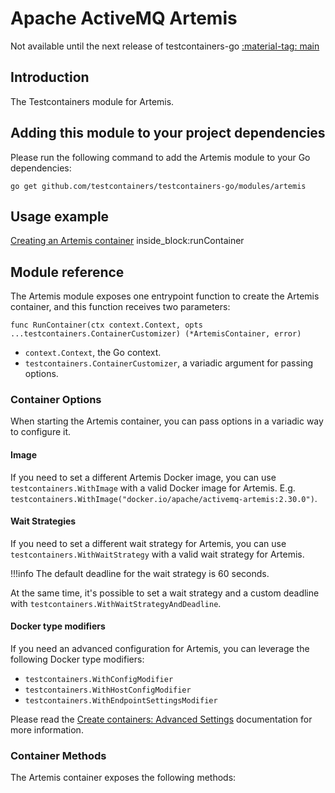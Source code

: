# Apache ActiveMQ Artemis

Not available until the next release of testcontainers-go <a href="https://github.com/testcontainers/testcontainers-go"><span class="tc-version">:material-tag: main</span></a>

## Introduction

The Testcontainers module for Artemis.

## Adding this module to your project dependencies

Please run the following command to add the Artemis module to your Go dependencies:

```
go get github.com/testcontainers/testcontainers-go/modules/artemis
```

## Usage example

<!--codeinclude-->
[Creating an Artemis container](../../modules/artemis/example_test.go) inside_block:runContainer
<!--/codeinclude-->

## Module reference

The Artemis module exposes one entrypoint function to create the Artemis container, and this function receives two parameters:

```golang
func RunContainer(ctx context.Context, opts ...testcontainers.ContainerCustomizer) (*ArtemisContainer, error)
```

- `context.Context`, the Go context.
- `testcontainers.ContainerCustomizer`, a variadic argument for passing options.

### Container Options

When starting the Artemis container, you can pass options in a variadic way to configure it.

#### Image

If you need to set a different Artemis Docker image, you can use `testcontainers.WithImage` with a valid Docker image
for Artemis. E.g. `testcontainers.WithImage("docker.io/apache/activemq-artemis:2.30.0")`.

#### Wait Strategies

If you need to set a different wait strategy for Artemis, you can use `testcontainers.WithWaitStrategy` with a valid wait strategy
for Artemis.

!!!info
    The default deadline for the wait strategy is 60 seconds.

At the same time, it's possible to set a wait strategy and a custom deadline with `testcontainers.WithWaitStrategyAndDeadline`.

#### Docker type modifiers

If you need an advanced configuration for Artemis, you can leverage the following Docker type modifiers:

- `testcontainers.WithConfigModifier`
- `testcontainers.WithHostConfigModifier`
- `testcontainers.WithEndpointSettingsModifier`

Please read the [Create containers: Advanced Settings](../features/creating_container.md#advanced-settings) documentation for more information.

### Container Methods

The Artemis container exposes the following methods:



